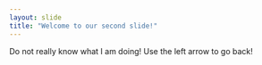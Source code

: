 ```yaml
---
layout: slide
title: "Welcome to our second slide!"
---
```

Do not really know what I am doing!
Use the left arrow to go back!
